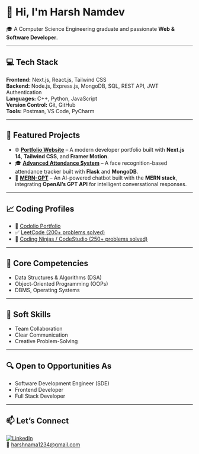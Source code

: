 # 👋 Hi, I'm Harsh Namdev

🎓 A Computer Science Engineering graduate and passionate **Web & Software Developer**.

---

## 💻 Tech Stack

**Frontend:** Next.js, React.js, Tailwind CSS  
**Backend:** Node.js, Express.js, MongoDB, SQL, REST API, JWT Authentication  
**Languages:** C++, Python, JavaScript  
**Version Control:** Git, GitHub  
**Tools:** Postman, VS Code, PyCharm  

---

## 🚀 Featured Projects

- 🌐 **[Portfolio Website]([https://harsh-portfolio-pearl.vercel.app/](https://myportfolio-nine-mu-26.vercel.app/))** – A modern developer portfolio built with **Next.js 14**, **Tailwind CSS**, and **Framer Motion**.
- 🎓 **[Advanced Attendance System](https://github.com/Harshnama123/advanced_attendance_system)** – A face recognition-based attendance tracker built with **Flask** and **MongoDB**.
- 🤖 **[MERN-GPT](https://mern-gpt-beta.vercel.app/)** – An AI-powered chatbot built with the **MERN stack**, integrating **OpenAI’s GPT API** for intelligent conversational responses.

---

## 📈 Coding Profiles

- 🔗 [Codolio Portfolio](https://codolio.com/profile/harsh_namdev)  
- ✅ [LeetCode (200+ problems solved)](https://leetcode.com/u/harsh_namdev12/)  
- 🔧 [Coding Ninjas / CodeStudio (250+ problems solved)](https://www.naukri.com/code360/profile/harshnama)  

---

## 🧠 Core Competencies

- Data Structures & Algorithms (DSA)  
- Object-Oriented Programming (OOPs)  
- DBMS, Operating Systems  

---

## 🤝 Soft Skills

- Team Collaboration  
- Clear Communication  
- Creative Problem-Solving  

---

## 🔍 Open to Opportunities As

- Software Development Engineer (SDE)  
- Frontend Developer  
- Full Stack Developer  
  

---

## 📫 Let’s Connect

[![LinkedIn](https://img.shields.io/badge/LinkedIn-0A66C2?style=flat&logo=linkedin&logoColor=white)](https://www.linkedin.com/in/harsh-namdev-b01441264/)  
📧 [harshnama1234@gmail.com](mailto:harshnama1234@gmail.com)
